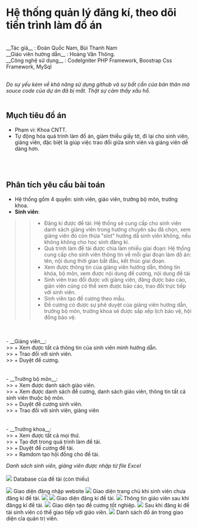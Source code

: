 # Hệ thống quản lý đăng kí, theo dõi tiến trình làm đồ án
</br>
__Tác giả__ : Đoàn Quốc Nam, Bùi Thanh Nam </br>
__Giáo viên hướng dẫn__ : Hoàng Văn Thông. </br>
__Công nghệ sử dụng__ : CodeIgniter PHP Framework, Boostrap Css Framework, MySql <br><br>

_Do sự yếu kém về khả năng sử dụng github và sự bất cẩn của bản thân mà souce code của dự án đã bị mất. Thật sự cảm thấy xấu hổ._ 
<br>
<br>
## Mụch tiêu đồ án
- Phạm vi: Khoa CNTT.<br>
- Tự động hóa quá trình làm đồ án, giảm thiểu giấy tờ, đi lại cho sinh viên, giảng viên, đặc biệt là giúp việc trao đổi giữa sinh viên và giảng viên dễ dàng hơn.
<br>
<br>

## Phân tích yêu cầu bài toán <br>
- Hệ thống gồm 4 quyền: sinh viên, giáo viên, trưởng bộ môn, trưởng khoa. <br>
- __Sinh viên__: <br>
>> + Đăng kí được đề tài: Hệ thống sẽ cung cấp cho sinh viên danh sách giảng viên trong hướng chuyên sâu đã chọn, xem giảng viên đó còn thừa "slot" hướng dẫ sinh viên không, nếu không không cho học sinh đăng kí.<br>
>> + Quá trình làm đề tài được chia làm nhiều giai đoạn: Hệ thống cung cấp cho sinh viên thông tin về mỗi giai đoạn làm đồ án: tên, nội dung thời gian bắt đầu, kết thúc giai đoạn. <br>
>> + Xem được thông tin của giảng viên hướng dẫn, thông tin khóa, bộ môn, xem được nội dung đề cương, nội dung đề tài <br>
>> + Sinh viên trao đổi được với giảng viên, đăng được báo cáo, giản viên cũng có thể xem được báo cáo, trao đổi trực tiếp với sinh viên.<br>
>> + Sinh viên tạo đề cương theo mẫu.<br>
>> + Đề cương có được sự phê duyệt của giảng viên hướng dẫn, trưởng bộ môn, trưởng khoa sẽ được sắp xếp lịch bảo vệ, hội đồng bảo vệ.
<br>
<br>
- __Giảng viên__: <br>
>> + Xem được tất cả thông tin của sinh viên mình hướng dẫn.<br>
>> + Trao đổi với sinh viên. <br>
>> + Duyệt đề cương. <br>
<br>
<br>
- __Trưởng bộ môn__: <br>
>> + Xem được danh sách giáo viên. <br>
>> + Xem được danh sách đề cương, danh sách giáo viên, thông tin tất cả sinh viên thuộc bộ môn.<br>
>> + Duyệt đề cương sinh viên. <br>
>> + Trao đổi với sinh viên, giảng viên <br>
<br>
<br>
- __Trưởng khoa__: <br>
>> + Xem được tất cả mọi thứ.<br>
>> + Tạo đợt trong quá trình làm đề tài.<br>
>> + Duyệt đề cương đề tài. <br>
>> + Ramdom tạo hội đồng cho đề tài. <br>

_Danh sách sinh viên, giảng viên được nhập từ file Excel_
<br><br>
<image src="screen/9.jpg">
Database của đề tài (còn thiếu)
  
<image src="screen/7.png">
Giao diện đăng nhập website
  
<image src="screen/10.png">
Giao diện trang chủ khi sinh viên chưa đăng kí đề tài.
  
<image src="screen/8.png">
<image src="screen/11.png">
Giao diện đăng kí đề tài.

<image src="screen/2.png">
Thông tin giáo viên sau khi đăngg kí đề tài.
  
 <image src="screen/5.png">
Giao diện tạo đề cương tốt nghiệp.
  
 <image src="screen/14.png">
Sau khi đăng kí đề tài sinh viên có thể giao tiếp với giáo viên.
  
<image src="screen/1.png">
Danh sách đồ án trong giao diện cỉa quản trị viên.

